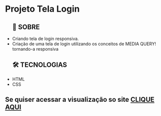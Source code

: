 <h1>Projeto Tela Login</h1>
    <ul>
        <h2>📕 SOBRE</h2>
        <li>Criando tela de login responsiva.</li>
        <li>Criação de uma tela de login utilizando os conceitos de MEDIA QUERY! tornando-a responsiva</li>
    </ul>
    <ul>
        <h2>🛠 TECNOLOGIAS</h2>
        <li>HTML</li>
        <li>CSS</li>
    </ul>
    <h2>Se quiser acessar a visualização so site <a href="https://victoralves87.github.io/projeto-cordel/">CLIQUE AQUI</a></h2>
    
